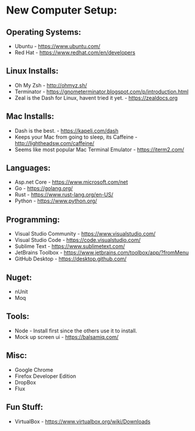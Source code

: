 # New Computer Setup:

## Operating Systems:
* Ubuntu - https://www.ubuntu.com/
* Red Hat - https://www.redhat.com/en/developers

## Linux Installs:
* Oh My Zsh - http://ohmyz.sh/
* Terminator - https://gnometerminator.blogspot.com/p/introduction.html
* Zeal is the Dash for Linux, havent tried it yet. -  https://zealdocs.org

## Mac Installs:
* Dash is the best. - https://kapeli.com/dash
* Keeps your Mac from going to sleep, its Caffeine - http://lightheadsw.com/caffeine/
* Seems like most popular Mac Terminal Emulator - https://iterm2.com/

## Languages:
* Asp.net Core - https://www.microsoft.com/net
* Go - https://golang.org/
* Rust - https://www.rust-lang.org/en-US/
* Python - https://www.python.org/

## Programming:
* Visual Studio Community - https://www.visualstudio.com/
* Visual Studio Code - https://code.visualstudio.com/
* Sublime Text - https://www.sublimetext.com/
* JetBrains Toolbox - https://www.jetbrains.com/toolbox/app/?fromMenu
* GitHub Desktop - https://desktop.github.com/

## Nuget:
* nUnit
* Moq

## Tools:
* Node - Install first since the others use it to install.
* Mock up screen ui - https://balsamiq.com/

## Misc:
* Google Chrome
* Firefox Developer Edition
* DropBox
* Flux


## Fun Stuff:
* VirtualBox - https://www.virtualbox.org/wiki/Downloads

